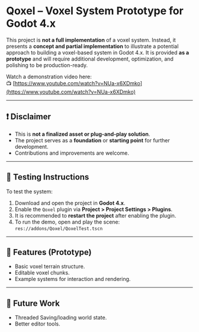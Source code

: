 # Qoxel – Voxel System Prototype for Godot 4.x

This project is **not a full implementation** of a voxel system. Instead, it presents a **concept and partial implementation** to illustrate a potential approach to building a voxel-based system in Godot 4.x. It is provided **as a prototype** and will require additional development, optimization, and polishing to be production-ready.

Watch a demonstration video here:  
📺 [https://www.youtube.com/watch?v=NUa-x6XDmko](https://www.youtube.com/watch?v=NUa-x6XDmko)

---

## ❗ Disclaimer

- This is **not a finalized asset or plug-and-play solution**.
- The project serves as a **foundation** or **starting point** for further development.
- Contributions and improvements are welcome.

---

## 🧪 Testing Instructions

To test the system:

1. Download and open the project in **Godot 4.x**.
2. Enable the `Qoxel` plugin via **Project > Project Settings > Plugins**.
3. It is recommended to **restart the project** after enabling the plugin.
4. To run the demo, open and play the scene:  
   `res://addons/Qoxel/QoxelTest.tscn`

---

## 🔧 Features (Prototype)

- Basic voxel terrain structure.
- Editable voxel chunks.
- Example systems for interaction and rendering.

---

## 🚧 Future Work

- Threaded Saving/loading world state.
- Better editor tools.

